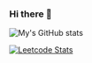 ### Hi there 👋

<!--
**nursultanamanzhol/nursultanamanzhol** is a ✨ _special_ ✨ repository because its `README.md` (this file) appears on your GitHub profile.

Here are some ideas to get you started:


-->
![My's GitHub stats](https://github-readme-stats.vercel.app/api?username=nursultanamanzhol&show_icons=true&theme=onedark)



[![Leetcode Stats](https://leetcode.com/Nursultan200103444/)](https://leetcode.com/Nursultan200103444/)
